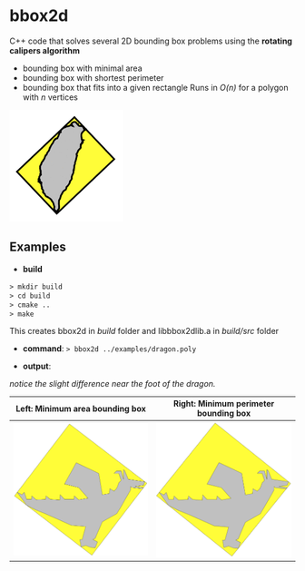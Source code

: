 # bbox2d
C++ code that solves several 2D bounding box problems using the **rotating calipers algorithm**
  - bounding box with minimal area
  - bounding box with shortest perimeter
  - bounding box that fits into a given rectangle
Runs in _O(n)_ for a polygon with _n_ vertices
<img width="200" src="./examples/tw.gif">

## Examples
  - **build**
  ```
  > mkdir build
  > cd build
  > cmake ..
  > make
  ```
  
  This creates bbox2d in _build_ folder and libbbox2dlib.a in _build/src_ folder
  
  - **command**: 
  `> bbox2d ../examples/dragon.poly`

  - **output**:
  
_notice the slight difference near the foot of the dragon._

| Left: Minimum area bounding box        | Right: Minimum perimeter bounding box           | 
| ------------- |:-------------:|
| <img width=450 src="./examples/dragon-min-area.png">      | <img width=450 src="./examples/dragon-min-perimeter.png"> |







